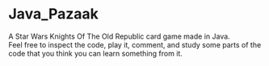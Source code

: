 # Java_Pazaak
A Star Wars Knights Of The Old Republic card game made in Java.<br>
Feel free to inspect the code, play it, comment, and study some parts of the code that you think you can learn something from it.
